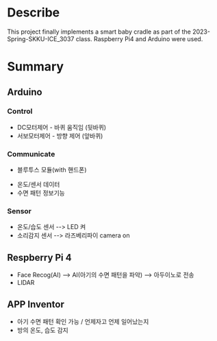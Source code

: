 # Describe
  This project finally implements a smart baby cradle as part of the 2023-Spring-SKKU-ICE_3037 class.
Raspberry Pi4 and Arduino were used.

# Summary
## Arduino
### Control
* DC모터제어 - 바퀴 움직임 (뒷바퀴)
* 서보모터제어 - 방향 제어 (앞바퀴)

### Communicate 
* 블루투스 모듈(with 핸드폰)
- 온도/센서 데이터
- 수면 패턴 정보기능


### Sensor
* 온도/습도 센서 --> LED 켜
* 소리감지 센서 --> 라즈베리파이 camera on

## Respberry Pi 4
* Face Recog(AI)
--> AI(아기의 수면 패턴을 파악)
--> 아두이노로 전송
* LIDAR


## APP Inventor
* 아기 수면 패턴 확인 가능 / 언제자고 언제 일어났는지
* 방의 온도, 습도 감지
